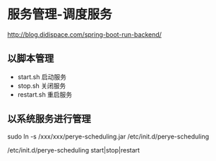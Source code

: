 # 服务管理-调度服务
http://blog.didispace.com/spring-boot-run-backend/
## 以脚本管理
+ start.sh 
启动服务
+ stop.sh
关闭服务 
+ restart.sh
重启服务

## 以系统服务进行管理


sudo ln -s /xxx/xxx/perye-scheduling.jar /etc/init.d/perye-scheduling
	
/etc/init.d/perye-scheduling start|stop|restart
